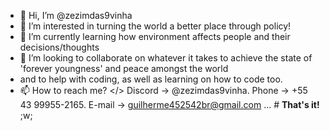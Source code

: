 - 👋 Hi, I’m @zezimdas9vinha
- 👀 I’m interested in turning the world a better place through policy!
- 🌱 I’m currently learning how environment affects people and their decisions/thoughts
- 💞️ I’m looking to collaborate on whatever it takes to achieve the state of 'forever youngness' and peace amongst the world
- and to help with coding, as well as learning on how to code too.
- 📫 How to reach me? </> Discord -> @zezimdas9vinha. Phone -> +55 43 99955-2165. E-mail -> guilherme452542br@gmail.com ... # **That's it!** ;w;

<!---
zezimdas9vinha/ZorroDoAsfalto is a ✨ special ✨ repository because its `README.md` (this file) appears on your GitHub profile.
You can click the Preview link to take a look at your changes.
--->
